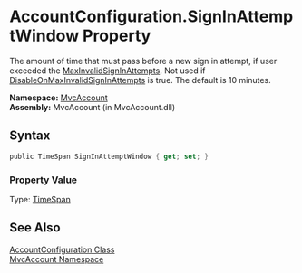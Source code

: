 AccountConfiguration.SignInAttemptWindow Property
=================================================
The amount of time that must pass before a new sign in attempt, if user exceeded the [MaxInvalidSignInAttempts][1]. Not used if [DisableOnMaxInvalidSignInAttempts][2] is true. The default is 10 minutes.

**Namespace:** [MvcAccount][3]  
**Assembly:** MvcAccount (in MvcAccount.dll)

Syntax
------

```csharp
public TimeSpan SignInAttemptWindow { get; set; }
```

### Property Value
Type: [TimeSpan][4]

See Also
--------
[AccountConfiguration Class][5]  
[MvcAccount Namespace][3]  

[1]: MaxInvalidSignInAttempts.md
[2]: DisableOnMaxInvalidSignInAttempts.md
[3]: ../README.md
[4]: http://msdn.microsoft.com/en-us/library/269ew577
[5]: README.md